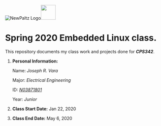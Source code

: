 ![NewPaltz Logo](https://www.newpaltz.edu/media/identity/logos/newpaltzlogo.jpg)<img src="https://www.newpaltz.edu/media/identity/logos/newpaltzlogo.jpg" width="48">
# **Spring 2020 Embedded Linux class.**
This repository documents my class work and projects done for *__CPS342__*.

1. **Personal Information:**

	Name: *Joseph R. Vara*

	Major: *Electrical Engineering*
	
	ID: [*N03871801*](https://github.com/JosephRVara)
	
	Year: *Junior*

2. **Class Start Date:** Jan 22, 2020

3. **Class End Date:** May 6, 2020
